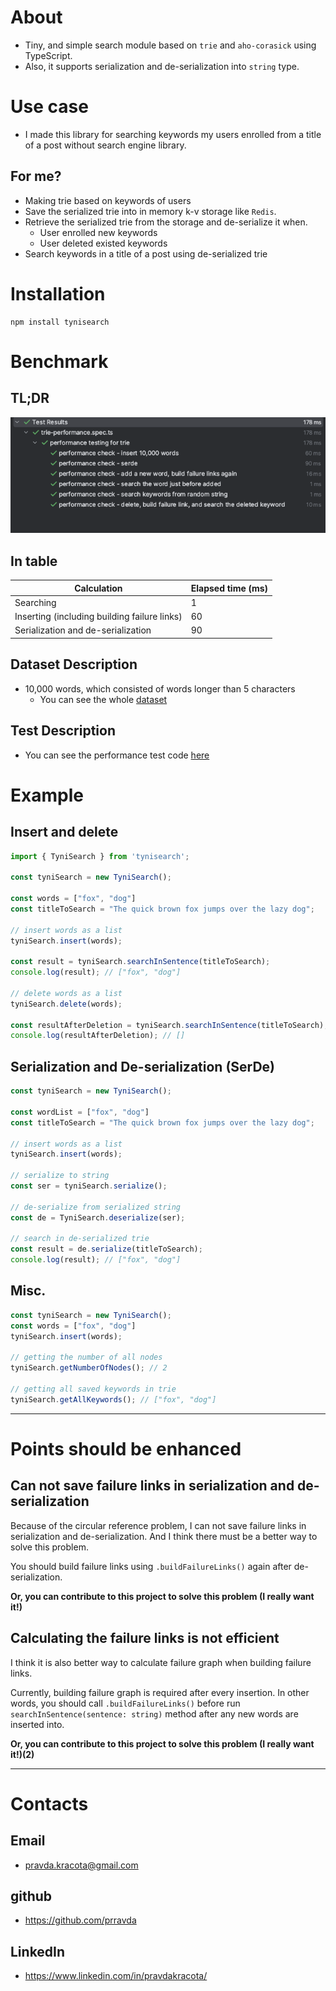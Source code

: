 # About
- Tiny, and simple search module based on `trie` and `aho-corasick` using TypeScript. 
- Also, it supports serialization and de-serialization into `string` type.

# Use case
- I made this library for searching keywords my users enrolled from a title of a post without search engine library.
## For me?
- Making trie based on keywords of users
- Save the serialized trie into in memory k-v storage like `Redis`.
- Retrieve the serialized trie from the storage and de-serialize it when.
  - User enrolled new keywords
  - User deleted existed keywords
- Search keywords in a title of a post using de-serialized trie

# Installation
```shell
npm install tynisearch
```

# Benchmark
## TL;DR
![result-of-dataset](./statics/result-of-benchmark.png)

## In table
| **Calculation**                              | **Elapsed time (ms)** |
|----------------------------------------------|-----------------------|
| Searching                                    | 1                     |
| Inserting (including building failure links) | 60                    |
| Serialization and de-serialization           | 90                    |
## Dataset Description
- 10,000 words, which consisted of words longer than 5 characters
  - You can see the whole [dataset](tests/dataset.txt)
## Test Description
- You can see the performance test code [here](tests/tynisearch-performance.spec.ts)



# Example
## Insert and delete
```typescript
import { TyniSearch } from 'tynisearch';

const tyniSearch = new TyniSearch();

const words = ["fox", "dog"]
const titleToSearch = "The quick brown fox jumps over the lazy dog";

// insert words as a list
tyniSearch.insert(words);

const result = tyniSearch.searchInSentence(titleToSearch); 
console.log(result); // ["fox", "dog"]

// delete words as a list
tyniSearch.delete(words);

const resultAfterDeletion = tyniSearch.searchInSentence(titleToSearch);
console.log(resultAfterDeletion); // []
```

## Serialization and De-serialization (SerDe)
```typescript
const tyniSearch = new TyniSearch();

const wordList = ["fox", "dog"]
const titleToSearch = "The quick brown fox jumps over the lazy dog";

// insert words as a list
tyniSearch.insert(words);

// serialize to string
const ser = tyniSearch.serialize();

// de-serialize from serialized string
const de = TyniSearch.deserialize(ser);

// search in de-serialized trie
const result = de.serialize(titleToSearch);
console.log(result); // ["fox", "dog"]
```

## Misc.
```typescript
const tyniSearch = new TyniSearch();
const words = ["fox", "dog"]
tyniSearch.insert(words);

// getting the number of all nodes
tyniSearch.getNumberOfNodes(); // 2

// getting all saved keywords in trie
tyniSearch.getAllKeywords(); // ["fox", "dog"]

```

---

# Points should be enhanced
## Can not save failure links in serialization and de-serialization
Because of the circular reference problem, I can not save failure links in serialization and de-serialization. And I think there must be a better way to solve this problem.

You should build failure links using `.buildFailureLinks()` again after de-serialization.

**Or, you can contribute to this project to solve this problem (I really want it!)**

## Calculating the failure links is not efficient
I think it is also better way to calculate failure graph when building failure links. 

Currently, building failure graph is required after every insertion. In other words, you should call `.buildFailureLinks()` before run `searchInSentence(sentence: string)` method after any new words are inserted into.

**Or, you can contribute to this project to solve this problem (I really want it!)(2)**

---

# Contacts
## Email
- pravda.kracota@gmail.com
## github
- https://github.com/prravda
## LinkedIn
- https://www.linkedin.com/in/pravdakracota/